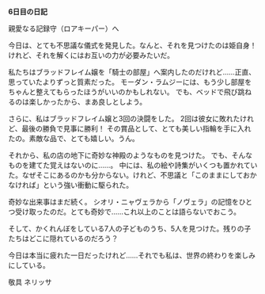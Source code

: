 <!-- title: ネリッサの日記：6日目 -->

**6日目の日記**

親愛なる記録守（ロアキーパー）へ

今日は、とても不思議な儀式を発見した。なんと、それを見つけたのは姫自身！
けれど、それを解くにはお互いの力が必要みたいだ。

私たちはブラッドフレイム嬢を「騎士の部屋」へ案内したのだけれど……正直、思っていたよりずっと質素だった。
モーダン・ラムジーには、もう少し部屋をちゃんと整えてもらったほうがいいのかもしれない。
でも、ベッドで飛び跳ねるのは楽しかったから、まあ良しとしよう。

さらに、私はブラッドフレイム嬢と3回の決闘をした。
2回は彼女に敗れたけれど、最後の勝負で見事に勝利！
その賞品として、とても美しい指輪を手に入れたの。素敵な品で、とても嬉しい。うん。

それから、私の店の地下に奇妙な神殿のようなものを見つけた。
でも、そんなものを建てた覚えはないのに……。
中には、私の絵や詩集がいくつも置かれていた。なぜそこにあるのかも分からない。けれど、不思議と「このままにしておかなければ」という強い衝動に駆られた。

奇妙な出来事はまだ続く。
シオリ・ニャヴェラから「ノヴェラ」の記憶をひとつ受け取ったのだ。とても奇妙で……これ以上のことは語らないでおこう。

そして、かくれんぼをしている7人の子どものうち、5人を見つけた。残りの子たちはどこに隠れているのだろう？

今日は本当に疲れた一日だったけれど……それでも私は、世界の終わりを楽しみにしている。

敬具
ネリッサ
